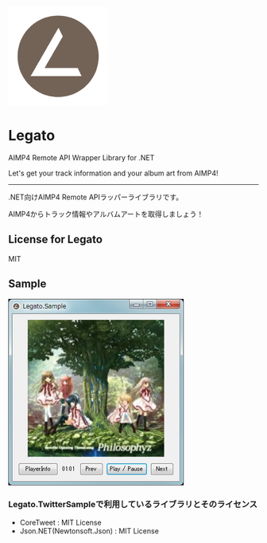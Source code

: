 ![Logo](logo.png)
# Legato
AIMP4 Remote API Wrapper Library for .NET

Let's get your track information and your album art from AIMP4!  

----

.NET向けAIMP4 Remote APIラッパーライブラリです。

AIMP4からトラック情報やアルバムアートを取得しましょう！

## License for Legato
MIT

## Sample
![LegatoSample](LegatoSample.png)

### Legato.TwitterSampleで利用しているライブラリとそのライセンス
- CoreTweet : MIT License
- Json.NET(Newtonsoft.Json) : MIT License
